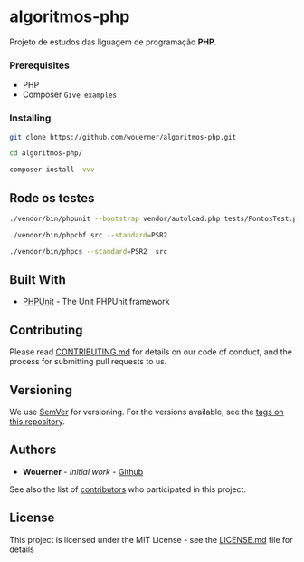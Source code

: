 # algoritmos-php

Projeto de estudos das liguagem de programação **PHP**.

### Prerequisites

* PHP
* Composer
``
Give examples
``

### Installing


```sh
git clone https://github.com/wouerner/algoritmos-php.git
```

```sh
cd algoritmos-php/
```

```sh
composer install -vvv
```

## Rode os testes
```sh
./vendor/bin/phpunit --bootstrap vendor/autoload.php tests/PontosTest.php

```
```sh
./vendor/bin/phpcbf src --standard=PSR2 
```
```sh
./vendor/bin/phpcs --standard=PSR2  src
```

## Built With

* [PHPUnit](https://phpunit.de/) - The Unit PHPUnit framework

## Contributing

Please read [CONTRIBUTING.md](https://gist.github.com/PurpleBooth/b24679402957c63ec426) for details on our code of conduct, and the process for submitting pull requests to us.

## Versioning

We use [SemVer](http://semver.org/) for versioning. For the versions available, see the [tags on this repository](https://github.com/your/project/tags). 

## Authors

* **Wouerner** - *Initial work* - [Github](https://github.com/wouerner)

See also the list of [contributors](https://github.com/your/project/contributors) who participated in this project.

## License

This project is licensed under the MIT License - see the [LICENSE.md](LICENSE.md) file for details
